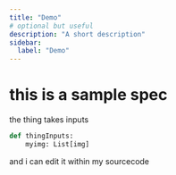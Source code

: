 ```yaml
---
title: "Demo"
# optional but useful
description: "A short description"
sidebar:
  label: "Demo"
---
```


# this is a sample spec

the thing takes inputs

```python
def thingInputs:
    myimg: List[img]
```

and i can edit it within my sourcecode